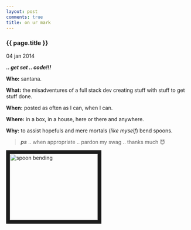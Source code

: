 ```yaml
---
layout: post
comments: true
title: on ur mark
---
```


<h3>{{ page.title }}</h3>

<p class="meta">04 jan 2014</p>

**_.. get set .. code!!!_**

**Who:** santana.

**What:** the misadventures of a full stack dev creating stuff with stuff to get stuff done.

**When:** posted as often as I can, when I can.

**Where:** in a box, in a house, here or there and anywhere.

**Why:** to assist hopefuls and mere mortals (_like myself_) bend spoons.

> **_ps_** .. when appropriate .. pardon my swag .. thanks much :smiling_imp:

<a href="http://www.youtube.com/watch?feature=player_embedded&v=7n5UBrTGdxo
" target="_blank"><img src="http://img.youtube.com/vi/7n5UBrTGdxo/0.jpg" 
alt="spoon bending" width="240" height="180" border="10" /></a>
